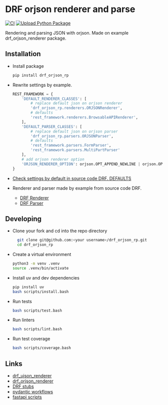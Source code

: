 # DRF orjson renderer and parse

[![CI](https://github.com/ArtemIsmagilov/drf_orjson_rp/actions/workflows/ci.yaml/badge.svg)](https://github.com/ArtemIsmagilov/drf_orjson_rp/actions/workflows/ci.yaml)
[![Upload Python Package](https://github.com/ArtemIsmagilov/drf_orjson_rp/actions/workflows/python-publish.yml/badge.svg)](https://github.com/ArtemIsmagilov/drf_orjson_rp/actions/workflows/python-publish.yml)

Rendering and parsing JSON with orjson.
Made on example drf_orjson_renderer package.

## Installation

- Install package

  ```bash
  pip install drf_orjson_rp
  ```

- Rewrite settings by example.

  ```python
  REST_FRAMEWORK = {
      'DEFAULT_RENDERER_CLASSES': [
          # replace default json on orjson renderer
          'drf_orjson_rp.renderers.ORJSONRenderer',
          # defaults
          'rest_framework.renderers.BrowsableAPIRenderer',
      ],
      'DEFAULT_PARSER_CLASSES': [
          # replace default json on orjson parser
          'drf_orjson_rp.parsers.ORJSONParser',
          # defaults
          'rest_framework.parsers.FormParser',
          'rest_framework.parsers.MultiPartParser'
      ],
      # add orjson renderer option
      'ORJSON_RENDERER_OPTION': orjson.OPT_APPEND_NEWLINE | orjson.OPT_INDENT_2,
  }
  ```

- [Check settings by default in source code DRF. DEFAULTS](https://github.com/encode/django-rest-framework/blob/master/rest_framework/settings.py)
- Renderer and parser made by example from source code DRF.
  - [DRF Renderer](https://github.com/encode/django-rest-framework/blob/master/rest_framework/renderers.py)
  - [DRF Parser](https://github.com/encode/django-rest-framework/blob/master/rest_framework/parsers.py)

## Developing

- Clone your fork and cd into the repo directory

  ```bash
    git clone git@github.com:<your username>/drf_orjson_rp.git
    cd drf_orjson_rp
  ```

- Create a virtual environment

  ```bash
  python3 -m venv .venv
  source .venv/bin/activate
  ```

- Install uv and dev dependencies

  ```bash
  pip install uv
  bash scripts/install.bash
  ```

- Run tests

  ```bash
  bash scripts/test.bash
  ```

- Run linters

  ```bash
  bash scripts/lint.bash
  ```

- Run test coverage

  ```bash
  bash scripts/coverage.bash
  ```

## Links

- [drf_ujson_renderer](https://github.com/gizmag/drf-ujson-renderer)
- [drf_orjson_renderer](https://github.com/brianjbuck/drf_orjson_renderer)
- [DRF stubs](https://github.com/typeddjango/djangorestframework-stubs)
- [pydantic workflows](https://github.com/pydantic/pydantic/blob/main/.github/workflows/ci.yml)
- [fastapi scripts](https://github.com/fastapi/fastapi/tree/master/scripts)
